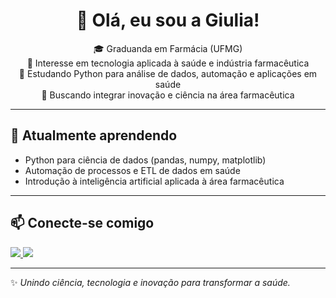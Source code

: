 <!-- Banner opcional -->
<h1 align="center">👋 Olá, eu sou a Giulia!</h1>

<p align="center">
  🎓 Graduanda em Farmácia (UFMG) <br>
  💊 Interesse em tecnologia aplicada à saúde e indústria farmacêutica <br>
  🐍 Estudando Python para análise de dados, automação e aplicações em saúde <br>
  🚀 Buscando integrar inovação e ciência na área farmacêutica
</p>

---

## 🌱 Atualmente aprendendo
- Python para ciência de dados (pandas, numpy, matplotlib)  
- Automação de processos e ETL de dados em saúde  
- Introdução à inteligência artificial aplicada à área farmacêutica  

---

## 📫 Conecte-se comigo
<p align="left">
  <a href="www.linkedin.com/in/giulia-passafiume" target="_blank">
    <img src="https://img.shields.io/badge/LinkedIn-0e76a8?style=for-the-badge&logo=linkedin&logoColor=white"/>
  </a>
  <a href="mailto:ufmgiulia@gmail.com">
    <img src="https://img.shields.io/badge/Email-D14836?style=for-the-badge&logo=gmail&logoColor=white"/>
  </a>
</p>

---

✨ *Unindo ciência, tecnologia e inovação para transformar a saúde.*
